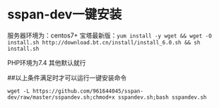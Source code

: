 # sspan-dev一键安装
服务器环境为：centos7+ 
宝塔最新版：```yum install -y wget && wget -O install.sh http://download.bt.cn/install/install_6.0.sh && sh install.sh```





PHP环境为7.4
其他默认就行

##以上条件满足时才可以运行一键安装命令
```
wget -L https://github.com/961644045/sspan-dev/raw/master/sspandev.sh;chmod+x sspandev.sh;bash sspandev.sh
```
